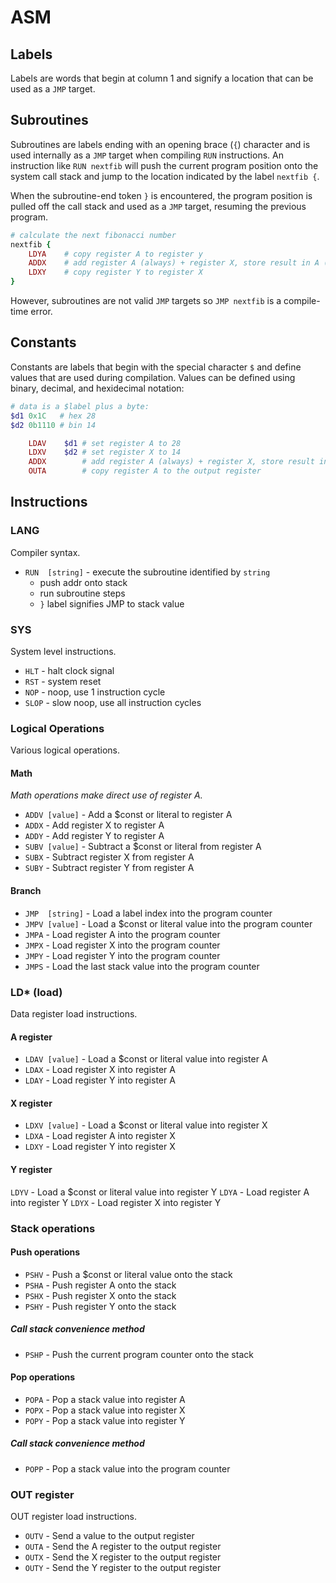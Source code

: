 # ASM

## Labels
Labels are words that begin at column 1 and signify a location that can be used as a `JMP` target.

## Subroutines
Subroutines are labels ending with an opening brace (`{`) character and is used internally as a `JMP` target when compiling `RUN` instructions. An instruction like `RUN nextfib` will push the current program position onto the system call stack and jump to the location indicated by the label `nextfib {`.

When the subroutine-end token `}` is encountered, the program position is pulled off the call stack and used as a `JMP` target, resuming the previous program.

```ruby
# calculate the next fibonacci number
nextfib {
    LDYA    # copy register A to register y
    ADDX    # add register A (always) + register X, store result in A (always)
    LDXY    # copy register Y to register X
}
```

However, subroutines are not valid `JMP` targets so `JMP nextfib` is a compile-time error.

## Constants

Constants are labels that begin with the special character `$` and define values that are used during compilation. Values can be defined using binary, decimal, and hexidecimal notation:

```ruby
# data is a $label plus a byte:
$d1 0x1C   # hex 28
$d2 0b1110 # bin 14

    LDAV    $d1 # set register A to 28
    LDXV    $d2 # set register X to 14
    ADDX        # add register A (always) + register X, store result in register A (always)
    OUTA        # copy register A to the output register
```

## Instructions

### LANG
Compiler syntax.
* `RUN	[string]` - execute the subroutine identified by `string`
  * push addr onto stack
  * run subroutine steps
  * `}` label signifies JMP to stack value

### SYS
System level instructions.
* `HLT` - halt clock signal
* `RST` - system reset
* `NOP` - noop, use 1 instruction cycle
* `SLOP` - slow noop, use all instruction cycles

### Logical Operations
Various logical operations.

#### Math
_Math operations make direct use of register A._

* `ADDV [value]` -  Add a $const or literal to register A
* `ADDX` -  Add register X to register A
* `ADDY` -  Add register Y to register A
* `SUBV [value]` -  Subtract a $const or literal from register A
* `SUBX` -  Subtract register X from register A
* `SUBY` -  Subtract register Y from register A

#### Branch
* `JMP  [string]` - Load a label index into the program counter
* `JMPV [value]` - Load a $const or literal value into the program counter
* `JMPA` - Load register A into the program counter
* `JMPX` - Load register X into the program counter
* `JMPY` - Load register Y into the program counter
* `JMPS` - Load the last stack value into the program counter

### LD* (load)
Data register load instructions.

#### A register
* `LDAV [value]` - Load a $const or literal value into register A
* `LDAX` - Load register X into register A
* `LDAY` - Load register Y into register A

#### X register
* `LDXV [value]` - Load a $const or literal value into register X
* `LDXA` - Load register A into register X
* `LDXY` - Load register Y into register X

#### Y register
 `LDYV` - Load a $const or literal value into register Y
 `LDYA` - Load register A into register Y
 `LDYX` - Load register X into register Y

### Stack operations

#### Push operations
* `PSHV` - Push a $const or literal value onto the stack
* `PSHA` - Push register A onto the stack
* `PSHX` - Push register X onto the stack
* `PSHY` - Push register Y onto the stack

##### Call stack convenience method
* `PSHP` - Push the current program counter onto the stack

#### Pop operations
* `POPA` - Pop a stack value into register A
* `POPX` - Pop a stack value into register X
* `POPY` - Pop a stack value into register Y

##### Call stack convenience method
* `POPP` - Pop a stack value into the program counter

### OUT register
OUT register load instructions.

* `OUTV` - Send a value to the output register
* `OUTA` - Send the A register to the output register
* `OUTX` - Send the X register to the output register
* `OUTY` - Send the Y register to the output register
